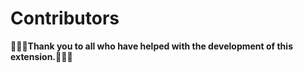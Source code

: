 # Contributors

**💜💜💜Thank you to all who have helped with the development of this extension.💜💜💜**

<div id="donor-list">
</div>

<script>
	const url = 'https://chromestone.github.io/OriginalBirds/supporters.json';

	// Fetch the JSON data from the URL
	fetch(url).then(response => response.json()).then(data => {
		// Extract the list of donors from the JSON data
		const donors = data.supporters;

		// Get the container element to display the list
		const container = document.getElementById('donor-list');

		// Loop through the list of donors and create a list item for each one
		donors.forEach(donor => {
			const listItem = document.createElement('li');
			listItem.textContent = donor.handle;
			container.appendChild(listItem);
		});
	})
	.catch(error => console.error(error));
</script>
